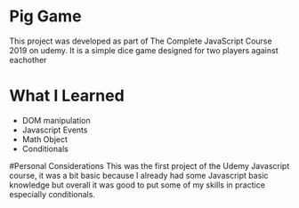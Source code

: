 # Pig Game
This project was developed as part of The Complete JavaScript Course 2019 on udemy. It is a simple dice game designed for two players against eachother

# What I Learned
- DOM manipulation
- Javascript Events
- Math Object
- Conditionals

#Personal Considerations
This was the first project of the Udemy Javascript course, it was a bit basic because I already had some Javascript basic knowledge but overall it was good to put some of  my skills in practice especially conditionals.
